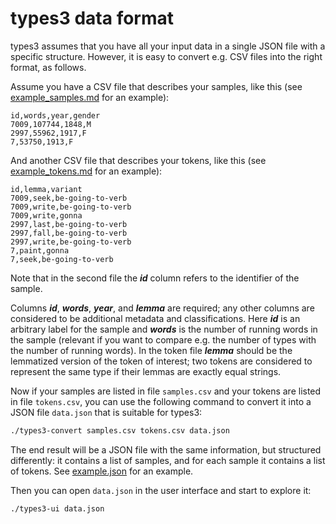 # types3 data format

types3 assumes that you have all your input data in a single JSON file with a specific structure. However, it is easy to convert e.g. CSV files into the right format, as follows.

Assume you have a CSV file that describes your samples, like this (see [example_samples.md](example_samples.md) for an example):

```csv
id,words,year,gender
7009,107744,1848,M
2997,55962,1917,F
7,53750,1913,F
````

And another CSV file that describes your tokens, like this (see [example_tokens.md](example_tokens.md) for an example):

```csv
id,lemma,variant
7009,seek,be-going-to-verb
7009,write,be-going-to-verb
7009,write,gonna
2997,last,be-going-to-verb
2997,fall,be-going-to-verb
2997,write,be-going-to-verb
7,paint,gonna
7,seek,be-going-to-verb
```

Note that in the second file the ***id*** column refers to the identifier of the sample.

Columns ***id***, ***words***, ***year***, and ***lemma*** are required; any other columns are considered to be additional metadata and classifications. Here ***id*** is an arbitrary label for the sample and ***words*** is the number of running words in the sample (relevant if you want to compare e.g. the number of types with the number of running words). In the token file ***lemma*** should be the lemmatized version of the token of interest; two tokens are considered to represent the same type if their lemmas are exactly equal strings.

Now if your samples are listed in file `samples.csv` and your tokens are listed in file `tokens.csv`, you can use the following command to convert it into a JSON file `data.json` that is suitable for types3:

```bash
./types3-convert samples.csv tokens.csv data.json
```

The end result will be a JSON file with the same information, but structured differently: it contains a list of samples, and for each sample it contains a list of tokens. See [example.json](example.json) for an example.

Then you can open `data.json` in the user interface and start to explore it:

```bash
./types3-ui data.json
```
